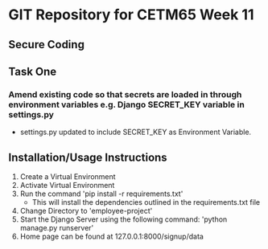 # GIT Repository for CETM65 Week 11
## Secure Coding

## Task One

### Amend existing code so that secrets are loaded in through environment variables e.g. Django SECRET_KEY variable in settings.py


* settings.py updated to include SECRET_KEY as Environment Variable.


## Installation/Usage Instructions
1. Create a Virtual Environment
2. Activate Virtual Environment
3. Run the command 'pip install -r requirements.txt'
    * This will install the dependencies outlined in the requirements.txt file
4. Change Directory to 'employee-project'
5. Start the Django Server using the following command: 'python manage.py runserver'
6. Home page can be found at 127.0.0.1:8000/signup/data

